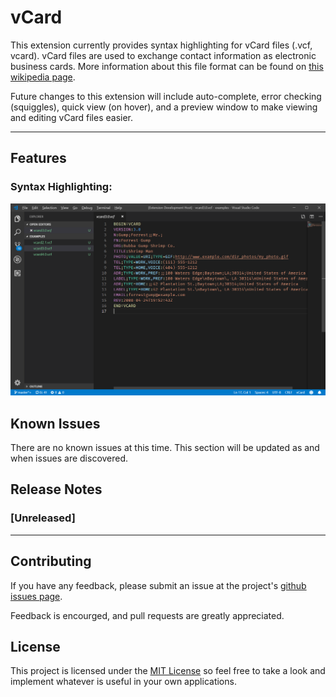 # vCard

This extension currently provides syntax highlighting for vCard files (.vcf, vcard). vCard files are used to exchange contact information as electronic business cards. More information about this file format can be found on [this wikipedia page](https://en.wikipedia.org/wiki/VCard).

Future changes to this extension will include auto-complete, error checking (squiggles), quick view (on hover), and a preview window to make viewing and editing vCard files easier.

***

## Features

### Syntax Highlighting:

![feature Syntax Highlighting](images/syntax-highlighting.png)

## Known Issues

There are no known issues at this time. This section will be updated as and when issues are discovered.

## Release Notes

### [Unreleased]

***

## Contributing

If you have any feedback, please submit an issue at the project's [github issues page](https://github.com/cstrachan88/vscode-vcard/issues).

Feedback is encourged, and pull requests are greatly appreciated.

## License

This project is licensed under the [MIT License](LICENSE.txt) so feel free to take a look and implement whatever is useful in your own applications.